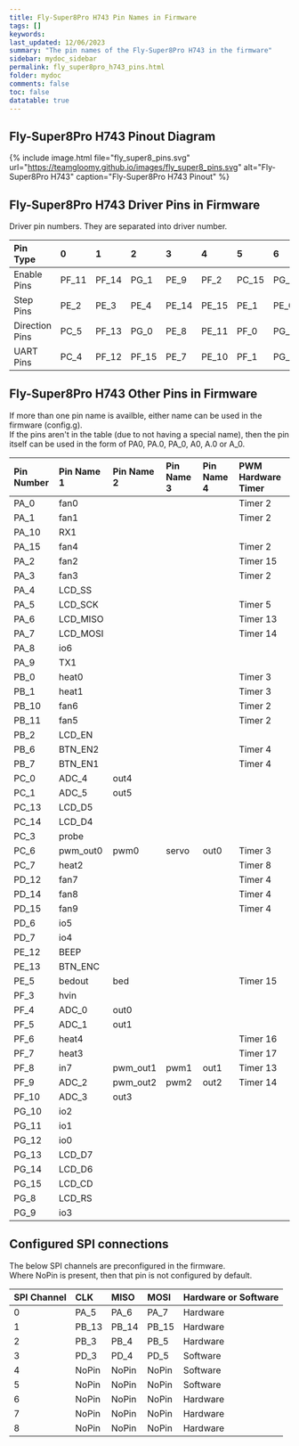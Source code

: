 ```yaml
---
title: Fly-Super8Pro H743 Pin Names in Firmware
tags: []
keywords: 
last_updated: 12/06/2023
summary: "The pin names of the Fly-Super8Pro H743 in the firmware"
sidebar: mydoc_sidebar
permalink: fly_super8pro_h743_pins.html
folder: mydoc
comments: false
toc: false
datatable: true
---
```


## Fly-Super8Pro H743 Pinout Diagram

{% include image.html file="fly_super8_pins.svg" url="<https://teamgloomy.github.io/images/fly_super8_pins.svg>" alt="Fly-Super8Pro H743" caption="Fly-Super8Pro H743 Pinout" %}

## Fly-Super8Pro H743 Driver Pins in Firmware

Driver pin numbers. They are separated into driver number.

<div class="datatable-begin"></div>

|Pin Type|0|1|2|3|4|5|6|7|
| :------------- |:-------------|:-------------|:-------------|:-------------|:-------------|:-------------|:-------------|:-------------|
|Enable Pins|PF_11|PF_14|PG_1|PE_9|PF_2|PC_15|PG_4|PG_7|
|Step Pins|PE_2|PE_3|PE_4|PE_14|PE_15|PE_1|PE_0|PE_6|
|Direction Pins|PC_5|PF_13|PG_0|PE_8|PE_11|PF_0|PG_3|PG_6|
|UART Pins|PC_4|PF_12|PF_15|PE_7|PE_10|PF_1|PG_2|PG_5|

<div class="datatable-end"></div>

## Fly-Super8Pro H743 Other Pins in Firmware

If more than one pin name is availble, either name can be used in the firmware (config.g).  
If the pins aren't in the table (due to not having a special name), then the pin itself can be used in the form of PA0, PA.0, PA_0, A0, A.0 or A_0.  

<div class="datatable-begin"></div>

|Pin Number|Pin Name 1|Pin Name 2|Pin Name 3|Pin Name 4|PWM Hardware Timer|
| :------------- |:-------------|:-------------|:-------------|:-------------|:-------------|
|PA_0|fan0||||Timer 2|
|PA_1|fan1||||Timer 2|
|PA_10|RX1|||||
|PA_15|fan4||||Timer 2|
|PA_2|fan2||||Timer 15|
|PA_3|fan3||||Timer 2|
|PA_4|LCD_SS|||||
|PA_5|LCD_SCK||||Timer 5|
|PA_6|LCD_MISO||||Timer 13|
|PA_7|LCD_MOSI||||Timer 14|
|PA_8|io6|||||
|PA_9|TX1|||||
|PB_0|heat0||||Timer 3|
|PB_1|heat1||||Timer 3|
|PB_10|fan6||||Timer 2|
|PB_11|fan5||||Timer 2|
|PB_2|LCD_EN|||||
|PB_6|BTN_EN2||||Timer 4|
|PB_7|BTN_EN1||||Timer 4|
|PC_0|ADC_4|out4||||
|PC_1|ADC_5|out5||||
|PC_13|LCD_D5|||||
|PC_14|LCD_D4|||||
|PC_3|probe|||||
|PC_6|pwm_out0|pwm0|servo|out0|Timer 3|
|PC_7|heat2||||Timer 8|
|PD_12|fan7||||Timer 4|
|PD_14|fan8||||Timer 4|
|PD_15|fan9||||Timer 4|
|PD_6|io5|||||
|PD_7|io4|||||
|PE_12|BEEP|||||
|PE_13|BTN_ENC|||||
|PE_5|bedout|bed|||Timer 15|
|PF_3|hvin|||||
|PF_4|ADC_0|out0||||
|PF_5|ADC_1|out1||||
|PF_6|heat4||||Timer 16|
|PF_7|heat3||||Timer 17|
|PF_8|in7|pwm_out1|pwm1|out1|Timer 13|
|PF_9|ADC_2|pwm_out2|pwm2|out2|Timer 14|
|PF_10|ADC_3|out3||||
|PG_10|io2|||||
|PG_11|io1|||||
|PG_12|io0|||||
|PG_13|LCD_D7|||||
|PG_14|LCD_D6|||||
|PG_15|LCD_CD|||||
|PG_8|LCD_RS|||||
|PG_9|io3|||||

<div class="datatable-end"></div>

## Configured SPI connections

The below SPI channels are preconfigured in the firmware.  
Where NoPin is present, then that pin is not configured by default.  

<div class="datatable-begin"></div>

|SPI Channel| CLK | MISO | MOSI | Hardware or Software |
| :------------- |:-------------|:-------------|:-------------|:-------------|
|0|PA_5|PA_6|PA_7|Hardware|
|1|PB_13|PB_14|PB_15|Hardware|
|2|PB_3|PB_4|PB_5|Hardware|
|3|PD_3|PD_4|PD_5|Software|
|4|NoPin|NoPin|NoPin|Software|
|5|NoPin|NoPin|NoPin|Software|
|6|NoPin|NoPin|NoPin|Hardware|
|7|NoPin|NoPin|NoPin|Hardware|
|8|NoPin|NoPin|NoPin|Hardware|

<div class="datatable-end"></div>

